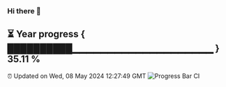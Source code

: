 ### Hi there 👋
⏳ Year progress { ██████████▁▁▁▁▁▁▁▁▁▁▁▁▁▁▁▁▁▁▁▁ } 35.11 %
---
⏰ Updated on Wed, 08 May 2024 12:27:49 GMT
![Progress Bar CI](https://github.com/liununu/liununu/workflows/Progress%20Bar%20CI/badge.svg)
